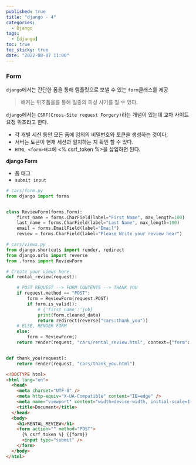 ```yaml
---
published: true
title: "django - 4"
categories:
  - Django
tags:
  - [django]
toc: true
toc_sticky: true
date: "2022-08-07 11:00"
---
```


### Form

`django`에서는 간단한 폼을 통해 템플릿으로 보낼 수 있는 `form`클래스를 제공

>  해커는 위조폼을를 통해 일종의 피싱 사기를 칠 수 있다.

`django`에서는 `CSRF(Cross-Site request Forgery)`라는 개념이 있는데 교차 사이트 요청 위조라고 한다.

* 각 개별 세션 동안 모든 폼에 임의의 비밀번호와 토큰을 생성하는 것이다,
* 서버는 토큰이 현재 세션과 일치하는 지 확인 할 수 있다.
* `HTML <form>태그`에 <% csrf_token %>을 삽입하면 된다.

**django Form**

* 폼 태그
* `submit input`

```python
# cars/form.py
from django import forms


class ReviewForm(forms.Form):
    first_name = forms.CharField(label="First Name", max_length=100)
    last_name = forms.CharField(label="Last Name", max_length=100)
    email = forms.EmailField(label="Email")
    review = forms.CharField(label="Please Write your review hear")
```

```python
# cars/views.py
from django.shortcuts import render, redirect
from django.urls import reverse
from .forms import ReviewForm

# Create your views here.
def rental_review(request):

    # POST REQUEST --> FORM CONTENTS --> THANK YOU
    if request.method == "POST":
        form = ReviewForm(request.POST)
        if form.is_valid():
            # {'first_name':'job}
            print(form.cleaned_data)
            return redirect(reverse("cars:thank_you"))
    # ELSE, RENDER FORM
    else:
        form = ReviewForm()
    return render(request, "cars/rental_review.html", context={"form": form})


def thank_you(request):
    return render(request, "cars/thank_you.html")

```

```html
<!DOCTYPE html>
<html lang="en">
  <head>
    <meta charset="UTF-8" />
    <meta http-equiv="X-UA-Compatible" content="IE=edge" />
    <meta name="viewport" content="width=device-width, initial-scale=1.0" />
    <title>Document</title>
  </head>
  <body>
    <h1>RENTAL_REVIEW</h1>
    <form action="" method="POST">
      {% csrf_token %} {{form}}
      <input type="submit" />
    </form>
  </body>
</html>
```

